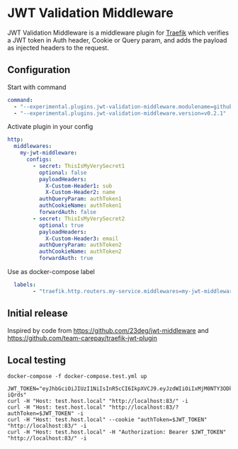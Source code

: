 # JWT Validation Middleware

JWT Validation Middleware is a middleware plugin for [Traefik](https://github.com/containous/traefik) which verifies a JWT token in Auth header, Cookie or Query param, and adds the payload as injected headers to the request.

## Configuration

Start with command
```yaml
command:
  - "--experimental.plugins.jwt-validation-middleware.modulename=github.com/legege/jwt-validation-middleware"
  - "--experimental.plugins.jwt-validation-middleware.version=v0.2.1"
```

Activate plugin in your config  

```yaml
http:
  middlewares:
    my-jwt-middleware:
      configs:
        - secret: ThisIsMyVerySecret1
          optional: false
          payloadHeaders:
            X-Custom-Header1: sub
            X-Custom-Header2: name
          authQueryParam: authToken1
          authCookieName: authToken1
          forwardAuth: false
        - secret: ThisIsMyVerySecret2
          optional: true
          payloadHeaders:
            X-Custom-Header3: email
          authQueryParam: authToken2
          authCookieName: authToken2
          forwardAuth: true
```

Use as docker-compose label  
```yaml
  labels:
        - "traefik.http.routers.my-service.middlewares=my-jwt-middleware@file"
```

## Initial release

Inspired by code from https://github.com/23deg/jwt-middleware and https://github.com/team-carepay/traefik-jwt-plugin

## Local testing

```
docker-compose -f docker-compose.test.yml up
```

```
JWT_TOKEN="eyJhbGciOiJIUzI1NiIsInR5cCI6IkpXVCJ9.eyJzdWIiOiIxMjM0NTY3ODkwIiwibmFtZSI6IkpvaG4gRG9lIiwiaWF0IjoxNTE2MjM5MDIyfQ.LbfasWi8LZnBHOPAiOsroqRW7yK6mgKABkzes-iQrds"
curl -H "Host: test.host.local" "http://localhost:83/" -i
curl -H "Host: test.host.local" "http://localhost:83/?authToken=$JWT_TOKEN" -i
curl -H "Host: test.host.local" --cookie "authToken=$JWT_TOKEN" "http://localhost:83/" -i
curl -H "Host: test.host.local" -H "Authorization: Bearer $JWT_TOKEN" "http://localhost:83/" -i
```
